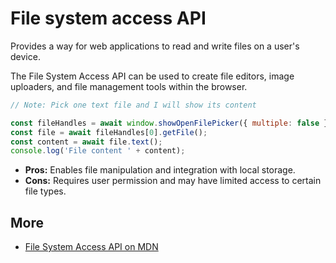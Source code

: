 # File system access API

Provides a way for web applications to read and write files on a user's device.

The File System Access API can be used to create file editors, image uploaders, and file management tools within the browser.

```javascript
// Note: Pick one text file and I will show its content

const fileHandles = await window.showOpenFilePicker({ multiple: false });
const file = await fileHandles[0].getFile();
const content = await file.text();
console.log('File content ' + content);
```

-   **Pros:** Enables file manipulation and integration with local storage.
-   **Cons:** Requires user permission and may have limited access to certain file types.

## More

-   [File System Access API on MDN](https://developer.mozilla.org/en-US/docs/Web/API/File_System_Access_API)
